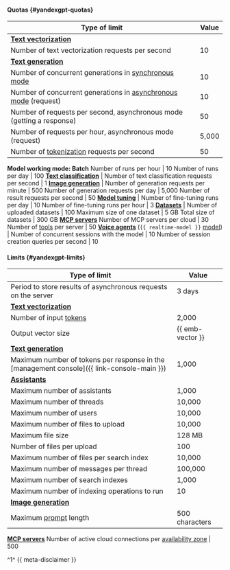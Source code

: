 #### Quotas {#yandexgpt-quotas}

Type of limit | Value
----- | -----
**[Text vectorization](../ai-studio/concepts/embeddings.md)** |
Number of text vectorization requests per second | 10
**[Text generation](../ai-studio/concepts/generation/index.md)** |
Number of concurrent generations in [synchronous mode](../ai-studio/concepts/generation/index.md#working-mode) | 10
Number of concurrent generations in [asynchronous mode](../ai-studio/concepts/generation/index.md#working-mode) (request) | 10
Number of requests per second, asynchronous mode (getting a response) | 50
Number of requests per hour, asynchronous mode (request) | 5,000
Number of [tokenization](../ai-studio/text-generation/api-ref/grpc/Tokenizer/index.md) requests per second | 50
**Model working mode: Batch**
Number of runs per hour | 10
Number of runs per day | 100
**[Text classification](../ai-studio/concepts/classifier/index.md)** |
Number of text classification requests per second | 1
**[Image generation](../ai-studio/concepts/generation/index.md)** |
Number of generation requests per minute | 500
Number of generation requests per day | 5,000
Number of result requests per second | 50
**[Model tuning](../ai-studio/concepts/tuning/index.md)** |
Number of fine-tuning runs per day | 10
Number of fine-tuning runs per hour | 3
**[Datasets](../ai-studio/concepts/resources/dataset.md)** |
Number of uploaded datasets | 100 
Maximum size of one dataset | 5 GB
Total size of datasets | 300 GB
**[MCP servers](../ai-studio/concepts/mcp-hub/index.md#servers)**
Number of MCP servers per cloud | 30 
Number of [tools](../ai-studio/concepts/assistant/tools/index.md) per server | 50
**[Voice agents](../ai-studio/concepts/agents/realtime.md)** (`{{ realtime-model }}` [model](../ai-studio/concepts/agents/realtime.md#model)) |
Number of concurrent sessions with the model | 10
Number of session creation queries per second | 10

#### Limits {#yandexgpt-limits}

Type of limit | Value
----- | -----
Period to store results of asynchronous requests on the server | 3 days
**[Text vectorization](../ai-studio/concepts/embeddings.md)** |
Number of input [tokens](../ai-studio/concepts/generation/tokens.md) | 2,000
Output vector size | {{ emb-vector }}
**[Text generation](../ai-studio/concepts/generation/index.md)** |
Maximum number of tokens per response in the [management console]({{ link-console-main }}) | 1,000
**[Assistants](../ai-studio/concepts/assistant/index.md)**|
Maximum number of assistants | 1,000
Maximum number of threads | 10,000
Maximum number of users | 10,000
Maximum number of files to upload | 10,000
Maximum file size | 128 MB
Number of files per upload | 100
Maximum number of files per search index | 10,000
Maximum number of messages per thread | 100,000
Maximum number of search indexes | 1,000
Maximum number of indexing operations to run | 10
**[Image generation](../ai-studio/concepts/generation/index.md)** |
Maximum [prompt](../ai-studio/concepts/index.md#prompt) length | 500 characters
**[MCP servers](../ai-studio/concepts/mcp-hub/index.md#servers)**
Number of active cloud connections per [availability zone](../overview/concepts/geo-scope.md) | 500

^1^ {{ meta-disclaimer }}